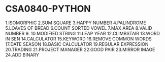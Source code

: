 # CSA0840-PYTHON
1.ISOMORPHIC
2.SUM SQUARE
3.HAPPY NUMBER
4.PALINDROME
5.LOAVES OF BREAD
6.COUNT SORTED VOWEL
7.MAX AREA
8.VALID NUMBER
9.
10.MODIFIED STRING 
11.LEAP YEAR
12.CLIMBSTAIR
13.WORD IN SEN
14.CALCULATOR
15.KEYWORD
16.REMOVE COMMON WORDS
17.DATE SEASON
18.BASIC CALCULATOR
19.REGULAR EXPRESSION
20.TRADING
21.PROJECT MANAGER
22.GOOD PAIR
23.MIRROR IMAGE
24.ADD BINARY
